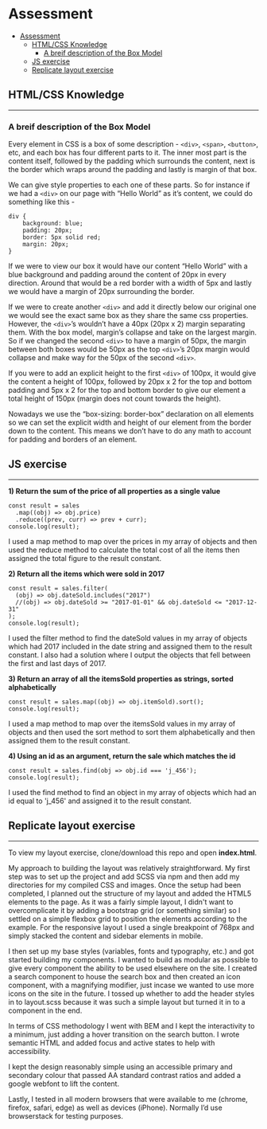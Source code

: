 # Assessment

- [Assessment](#assessment)
  - [HTML/CSS Knowledge](#htmlcss-knowledge)
    - [A breif description of the Box Model](#a-breif-description-of-the-box-model)
  - [JS exercise](#js-exercise)
  - [Replicate layout exercise](#replicate-layout-exercise)

## HTML/CSS Knowledge

---

### A breif description of the Box Model

Every element in CSS is a box of some description - `<div>`, `<span>`, `<button>`, etc, and each box has four different parts to it. The inner most part is the content itself, followed by the padding which surrounds the content, next is the border which wraps around the padding and lastly is margin of that box.

We can give style properties to each one of these parts. So for instance if we had a `<div>` on our page with “Hello World” as it’s content, we could do something like this -

```
div {
	background: blue;
	padding: 20px;
	border: 5px solid red;
	margin: 20px;
}
```

If we were to view our box it would have our content “Hello World” with a blue background and padding around the content of 20px in every direction. Around that would be a red border with a width of 5px and lastly we would have a margin of 20px surrounding the border.

If we were to create another `<div>` and add it directly below our original one we would see the exact same box as they share the same css properties. However, the `<div>`’s wouldn’t have a 40px (20px x 2) margin separating them. With the box model, margin’s collapse and take on the largest margin. So if we changed the second `<div>` to have a margin of 50px, the margin between both boxes would be 50px as the top `<div>`’s 20px margin would collapse and make way for the 50px of the second `<div>`.

If you were to add an explicit height to the first `<div>` of 100px, it would give the content a height of 100px, followed by 20px x 2 for the top and bottom padding and 5px x 2 for the top and bottom border to give our element a total height of 150px (margin does not count towards the height).

Nowadays we use the “box-sizing: border-box” declaration on all elements so we can set the explicit width and height of our element from the border down to the content. This means we don’t have to do any math to account for padding and borders of an element.

## JS exercise

---

**1) Return the sum of the price of all properties as a single value**

```
const result = sales
  .map((obj) => obj.price)
  .reduce((prev, curr) => prev + curr);
console.log(result);
```

I used a map method to map over the prices in my array of objects and then used the reduce method to calculate the total cost of all the items then assigned the total figure to the result constant.

**2) Return all the items which were sold in 2017**

```
const result = sales.filter(
  (obj) => obj.dateSold.includes("2017")
  //(obj) => obj.dateSold >= "2017-01-01" && obj.dateSold <= "2017-12-31"
);
console.log(result);
```

I used the filter method to find the dateSold values in my array of objects which had 2017 included in the date string and assigned them to the result constant.
I also had a solution where I output the objects that fell between the first and last days of 2017.

**3) Return an array of all the itemsSold properties as strings, sorted alphabetically**

```
const result = sales.map((obj) => obj.itemSold).sort();
console.log(result);
```

I used a map method to map over the itemsSold values in my array of objects and then used the sort method to sort them alphabetically and then assigned them to the result constant.

**4) Using an id as an argument, return the sale which matches the id**

```
const result = sales.find(obj => obj.id === 'j_456');
console.log(result);
```

I used the find method to find an object in my array of objects which had an id equal to 'j_456' and assigned it to the result constant.

## Replicate layout exercise

---

To view my layout exercise, clone/download this repo and open **index.html**.

My approach to building the layout was relatively straightforward. My first step was to set up the project and add SCSS via npm and then add my directories for my compiled CSS and images.
Once the setup had been completed, I planned out the structure of my layout and added the HTML5 elements to the page. As it was a fairly simple layout, I didn't want to overcomplicate it by adding a bootstrap grid (or something similar) so I settled on a simple flexbox grid to position the elements according to the example. For the responsive layout I used a single breakpoint of 768px and simply stacked the content and sidebar elements in mobile.

I then set up my base styles (variables, fonts and typography, etc.) and got started building my components. I wanted to build as modular as possible to give every component the ability to be used elsewhere on the site. I created a search component to house the search box and then created an icon component, with a magnifying modifier, just incase we wanted to use more icons on the site in the future.
I tossed up whether to add the header styles in to layout.scss because it was such a simple layout but turned it in to a component in the end.

In terms of CSS methodology I went with BEM and I kept the interactivity to a minimum, just adding a hover transition on the search button. I wrote semantic HTML and added focus and active states to help with accessibility.

I kept the design reasonably simple using an accessible primary and secondary colour that passed AA standard contrast ratios and added a google webfont to lift the content.

Lastly, I tested in all modern browsers that were available to me (chrome, firefox, safari, edge) as well as devices (iPhone). Normally I’d use browserstack for testing purposes.
